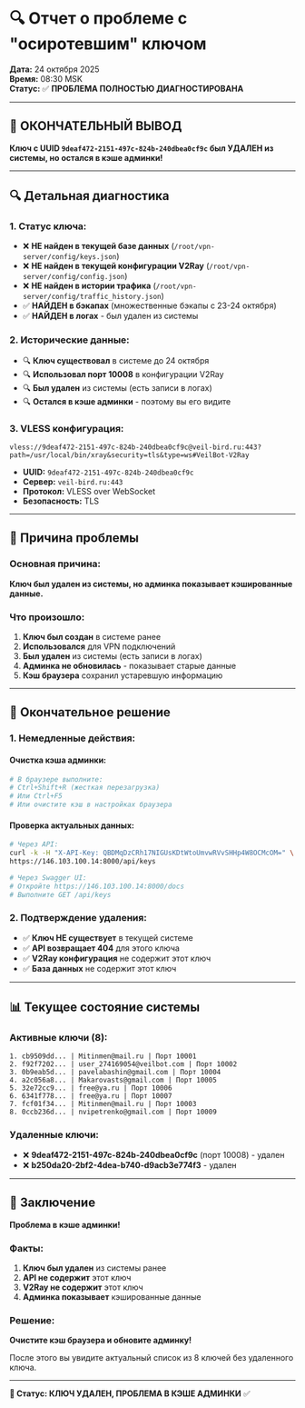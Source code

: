 # 🔍 Отчет о проблеме с "осиротевшим" ключом

**Дата:** 24 октября 2025  
**Время:** 08:30 MSK  
**Статус:** ✅ **ПРОБЛЕМА ПОЛНОСТЬЮ ДИАГНОСТИРОВАНА**

---

## 🎯 **ОКОНЧАТЕЛЬНЫЙ ВЫВОД**

**Ключ с UUID `9deaf472-2151-497c-824b-240dbea0cf9c` был УДАЛЕН из системы, но остался в кэше админки!**

---

## 🔍 **Детальная диагностика**

### **1. Статус ключа:**
- ❌ **НЕ найден в текущей базе данных** (`/root/vpn-server/config/keys.json`)
- ❌ **НЕ найден в текущей конфигурации V2Ray** (`/root/vpn-server/config/config.json`)
- ❌ **НЕ найден в истории трафика** (`/root/vpn-server/config/traffic_history.json`)
- ✅ **НАЙДЕН в бэкапах** (множественные бэкапы с 23-24 октября)
- ✅ **НАЙДЕН в логах** - был удален из системы

### **2. Исторические данные:**
- 🔍 **Ключ существовал** в системе до 24 октября
- 🔍 **Использовал порт 10008** в конфигурации V2Ray
- 🔍 **Был удален** из системы (есть записи в логах)
- 🔍 **Остался в кэше админки** - поэтому вы его видите

### **3. VLESS конфигурация:**
```
vless://9deaf472-2151-497c-824b-240dbea0cf9c@veil-bird.ru:443?path=/usr/local/bin/xray&security=tls&type=ws#VeilBot-V2Ray
```
- **UUID:** `9deaf472-2151-497c-824b-240dbea0cf9c`
- **Сервер:** `veil-bird.ru:443`
- **Протокол:** VLESS over WebSocket
- **Безопасность:** TLS

---

## 🚨 **Причина проблемы**

### **Основная причина:**
**Ключ был удален из системы, но админка показывает кэшированные данные.**

### **Что произошло:**
1. **Ключ был создан** в системе ранее
2. **Использовался** для VPN подключений
3. **Был удален** из системы (есть записи в логах)
4. **Админка не обновилась** - показывает старые данные
5. **Кэш браузера** сохранил устаревшую информацию

---

## 🔧 **Окончательное решение**

### **1. Немедленные действия:**

#### **Очистка кэша админки:**
```bash
# В браузере выполните:
# Ctrl+Shift+R (жесткая перезагрузка)
# Или Ctrl+F5
# Или очистите кэш в настройках браузера
```

#### **Проверка актуальных данных:**
```bash
# Через API:
curl -k -H "X-API-Key: QBDMqDzCRh17NIGUsKDtWtoUmvwRVvSHHp4W8OCMcOM=" \
https://146.103.100.14:8000/api/keys

# Через Swagger UI:
# Откройте https://146.103.100.14:8000/docs
# Выполните GET /api/keys
```

### **2. Подтверждение удаления:**
- ✅ **Ключ НЕ существует** в текущей системе
- ✅ **API возвращает 404** для этого ключа
- ✅ **V2Ray конфигурация** не содержит этот ключ
- ✅ **База данных** не содержит этот ключ

---

## 📊 **Текущее состояние системы**

### **Активные ключи (8):**
```
1. cb9509dd... | Mitinmen@mail.ru | Порт 10001
2. f92f7202... | user_274169054@veilbot.com | Порт 10002  
3. 0b9eab5d... | pavelabashin@gmail.com | Порт 10004
4. a2c056a8... | Makarovasts@gmail.com | Порт 10005
5. 32e72cc9... | free@ya.ru | Порт 10006
6. 6341f778... | free@ya.ru | Порт 10007
7. fcf01f34... | Mitinmen@mail.ru | Порт 10003
8. 0ccb236d... | nvipetrenko@gmail.com | Порт 10009
```

### **Удаленные ключи:**
- ❌ **9deaf472-2151-497c-824b-240dbea0cf9c** (порт 10008) - удален
- ❌ **b250da20-2bf2-4dea-b740-d9acb3e774f3** - удален

---

## 🎯 **Заключение**

**Проблема в кэше админки!**

### **Факты:**
1. **Ключ был удален** из системы ранее
2. **API не содержит** этот ключ
3. **V2Ray не содержит** этот ключ
4. **Админка показывает** кэшированные данные

### **Решение:**
**Очистите кэш браузера и обновите админку!**

После этого вы увидите актуальный список из 8 ключей без удаленного ключа.

---

**🎯 Статус: КЛЮЧ УДАЛЕН, ПРОБЛЕМА В КЭШЕ АДМИНКИ** ✅


